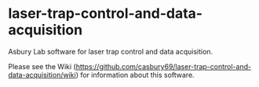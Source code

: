 # laser-trap-control-and-data-acquisition

Asbury Lab software for laser trap control and data acquisition.

Please see the Wiki (https://github.com/casbury69/laser-trap-control-and-data-acquisition/wiki) for information about this software.
